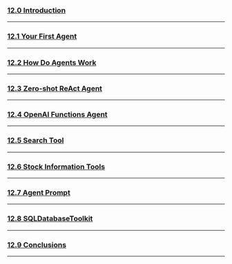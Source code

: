 ### [12.0 Introduction](https://nomadcoders.co/fullstack-gpt/lectures/4627)

***
### [12.1 Your First Agent](https://nomadcoders.co/fullstack-gpt/lectures/4628)

***
### [12.2 How Do Agents Work](https://nomadcoders.co/fullstack-gpt/lectures/4629)

***
### [12.3 Zero-shot ReAct Agent](https://nomadcoders.co/fullstack-gpt/lectures/4630)

***
### [12.4 OpenAI Functions Agent](https://nomadcoders.co/fullstack-gpt/lectures/4631)

***
### [12.5 Search Tool](https://nomadcoders.co/fullstack-gpt/lectures/4632)

***
### [12.6 Stock Information Tools](https://nomadcoders.co/fullstack-gpt/lectures/4633)

***
### [12.7 Agent Prompt](https://nomadcoders.co/fullstack-gpt/lectures/4634)

***
### [12.8 SQLDatabaseToolkit](https://nomadcoders.co/fullstack-gpt/lectures/4635)

***
### [12.9 Conclusions](https://nomadcoders.co/fullstack-gpt/lectures/4636)

***